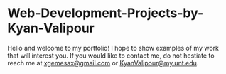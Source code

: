 # Web-Development-Projects-by-Kyan-Valipour
Hello and welcome to my portfolio! I hope to show examples of my work that will interest you. If you would like to contact me, do not hestiate to reach me at xgemesax@gmail.com or KyanValipour@my.unt.edu. 
